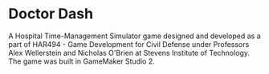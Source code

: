 # Doctor Dash
A Hospital Time-Management Simulator game designed and developed as a part of HAR494 - Game Development for Civil Defense under Professors Alex Wellerstein and Nicholas O'Brien at Stevens Institute of Technology. The game was built in GameMaker Studio 2.
